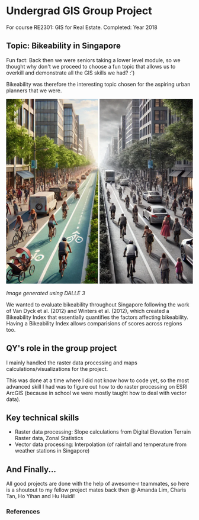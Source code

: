 # Undergrad GIS Group Project

For course RE2301: GIS for Real Estate. 
Completed: Year 2018

## Topic: Bikeability in Singapore 
Fun fact: Back then we were seniors taking a lower level module, so we thought why don't we proceed to choose a fun topic that allows us to overkill and demonstrate all the GIS skills we had? :') 

Bikeability was therefore the interesting topic chosen for the aspiring urban planners that we were. 

<img src="Pictures/dalle_bikeability.png" width="600">

_Image generated using DALLE 3_


We wanted to evaluate bikeability throughout Singapore following the work of Van Dyck et al. (2012) and Winters et al. (2012), which created a Bikeability Index that essentially quantifies the factors affecting bikeability. Having a Bikeability Index allows comparisions of scores across regions too. 





## QY's role in the group project
I mainly handled the raster data processing and maps calculations/visualizations for the project. 

This was done at a time where I did not know how to code yet, so the most advanced skill I had was to figure out how to do raster processing on ESRI ArcGIS (because in school we were mostly taught how to deal with vector data). 

## Key technical skills
- Raster data processing: Slope calculations from Digital Elevation Terrain Raster data, Zonal Statistics
- Vector data processing: Interpolation (of rainfall and temperature from weather stations in Singapore)

## And Finally...
All good projects are done with the help of awesome-r teammates, so here is a shoutout to my fellow project mates back then @ Amanda Lim, Charis Tan, Ho Yihan and Hu Huidi!

### References 
